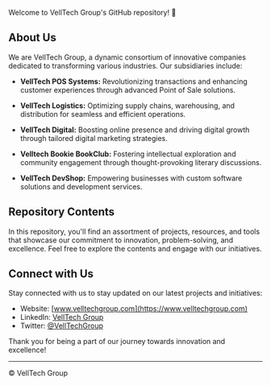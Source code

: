 Welcome to VellTech Group's GitHub repository! 🚀

## About Us

We are VellTech Group, a dynamic consortium of innovative companies dedicated to transforming various industries. Our subsidiaries include:

- **VellTech POS Systems:** Revolutionizing transactions and enhancing customer experiences through advanced Point of Sale solutions.

- **VellTech Logistics:** Optimizing supply chains, warehousing, and distribution for seamless and efficient operations.

- **VellTech Digital:** Boosting online presence and driving digital growth through tailored digital marketing strategies.

- **Velltech Bookie BookClub:** Fostering intellectual exploration and community engagement through thought-provoking literary discussions.

- **VellTech DevShop:** Empowering businesses with custom software solutions and development services.


## Repository Contents

In this repository, you'll find an assortment of projects, resources, and tools that showcase our commitment to innovation, problem-solving, and excellence. Feel free to explore the contents and engage with our initiatives.

## Connect with Us

Stay connected with us to stay updated on our latest projects and initiatives:

- Website: [www.velltechgroup.com](https://www.velltechgroup.com)
- LinkedIn: [VellTech Group](https://www.linkedin.com/company/velltechgroup)
- Twitter: [@VellTechGroup](https://twitter.com/VellTechGroup)

Thank you for being a part of our journey towards innovation and excellence!

---
© VellTech Group

